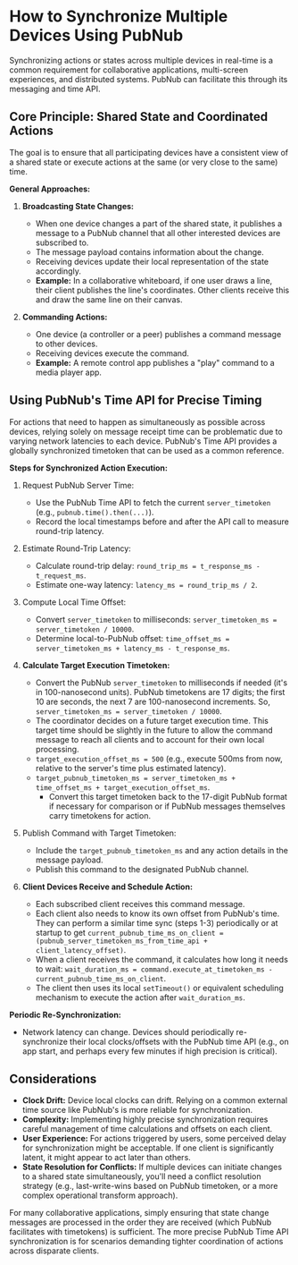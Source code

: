 # How to Synchronize Multiple Devices Using PubNub

Synchronizing actions or states across multiple devices in real-time is a common requirement for collaborative applications, multi-screen experiences, and distributed systems. PubNub can facilitate this through its messaging and time API.

## Core Principle: Shared State and Coordinated Actions

The goal is to ensure that all participating devices have a consistent view of a shared state or execute actions at the same (or very close to the same) time.

**General Approaches:**

1.  **Broadcasting State Changes:**
    *   When one device changes a part of the shared state, it publishes a message to a PubNub channel that all other interested devices are subscribed to.
    *   The message payload contains information about the change.
    *   Receiving devices update their local representation of the state accordingly.
    *   **Example:** In a collaborative whiteboard, if one user draws a line, their client publishes the line's coordinates. Other clients receive this and draw the same line on their canvas.

2.  **Commanding Actions:**
    *   One device (a controller or a peer) publishes a command message to other devices.
    *   Receiving devices execute the command.
    *   **Example:** A remote control app publishes a "play" command to a media player app.

## Using PubNub's Time API for Precise Timing

For actions that need to happen as simultaneously as possible across devices, relying solely on message receipt time can be problematic due to varying network latencies to each device. PubNub's Time API provides a globally synchronized timetoken that can be used as a common reference.

**Steps for Synchronized Action Execution:**

1.  Request PubNub Server Time:
    *   Use the PubNub Time API to fetch the current `server_timetoken` (e.g., `pubnub.time().then(...)`).
    *   Record the local timestamps before and after the API call to measure round-trip latency.

2.  Estimate Round-Trip Latency:
    *   Calculate round-trip delay: `round_trip_ms = t_response_ms - t_request_ms`.
    *   Estimate one-way latency: `latency_ms = round_trip_ms / 2`.

3.  Compute Local Time Offset:
    *   Convert `server_timetoken` to milliseconds: `server_timetoken_ms = server_timetoken / 10000`.
    *   Determine local-to-PubNub offset: `time_offset_ms = server_timetoken_ms + latency_ms - t_response_ms`.

4.  **Calculate Target Execution Timetoken:**
    *   Convert the PubNub `server_timetoken` to milliseconds if needed (it's in 100-nanosecond units). PubNub timetokens are 17 digits; the first 10 are seconds, the next 7 are 100-nanosecond increments. So, `server_timetoken_ms = server_timetoken / 10000`.
    *   The coordinator decides on a future target execution time. This target time should be slightly in the future to allow the command message to reach all clients and to account for their own local processing.
    *   `target_execution_offset_ms = 500` (e.g., execute 500ms from now, relative to the server's time plus estimated latency).
    *   `target_pubnub_timetoken_ms = server_timetoken_ms + time_offset_ms + target_execution_offset_ms`.
        *   Convert this target timetoken back to the 17-digit PubNub format if necessary for comparison or if PubNub messages themselves carry timetokens for action.

5.  Publish Command with Target Timetoken:
    *   Include the `target_pubnub_timetoken_ms` and any action details in the message payload.
    *   Publish this command to the designated PubNub channel.

6.  **Client Devices Receive and Schedule Action:**
    *   Each subscribed client receives this command message.
    *   Each client also needs to know its own offset from PubNub's time. They can perform a similar time sync (steps 1-3) periodically or at startup to get `current_pubnub_time_ms_on_client = (pubnub_server_timetoken_ms_from_time_api + client_latency_offset)`.
    *   When a client receives the command, it calculates how long it needs to wait: `wait_duration_ms = command.execute_at_timetoken_ms - current_pubnub_time_ms_on_client`.
    *   The client then uses its local `setTimeout()` or equivalent scheduling mechanism to execute the action after `wait_duration_ms`.

**Periodic Re-Synchronization:**
*   Network latency can change. Devices should periodically re-synchronize their local clocks/offsets with the PubNub time API (e.g., on app start, and perhaps every few minutes if high precision is critical).

## Considerations

*   **Clock Drift:** Device local clocks can drift. Relying on a common external time source like PubNub's is more reliable for synchronization.
*   **Complexity:** Implementing highly precise synchronization requires careful management of time calculations and offsets on each client.
*   **User Experience:** For actions triggered by users, some perceived delay for synchronization might be acceptable. If one client is significantly latent, it might appear to act later than others.
*   **State Resolution for Conflicts:** If multiple devices can initiate changes to a shared state simultaneously, you'll need a conflict resolution strategy (e.g., last-write-wins based on PubNub timetoken, or a more complex operational transform approach).

For many collaborative applications, simply ensuring that state change messages are processed in the order they are received (which PubNub facilitates with timetokens) is sufficient. The more precise PubNub Time API synchronization is for scenarios demanding tighter coordination of actions across disparate clients.


